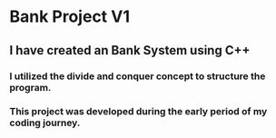 # Bank Project V1

## I have created an Bank System using C++
### I utilized the divide and conquer concept to structure the program.
### This project was developed during the early period of my coding journey.
